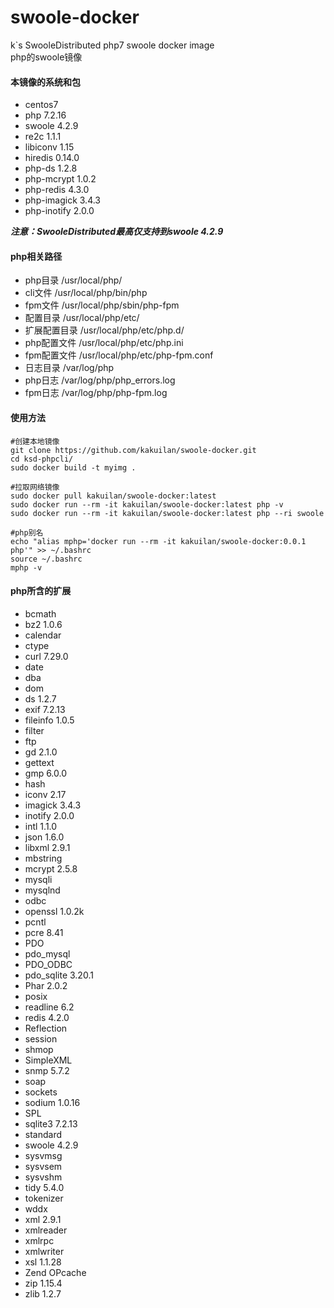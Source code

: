 # swoole-docker
k`s SwooleDistributed php7 swoole docker image   
php的swoole镜像


#### 本镜像的系统和包
- centos7
- php 7.2.16
- swoole 4.2.9
- re2c 1.1.1
- libiconv 1.15
- hiredis 0.14.0
- php-ds 1.2.8
- php-mcrypt 1.0.2
- php-redis 4.3.0
- php-imagick 3.4.3
- php-inotify 2.0.0

***注意：SwooleDistributed最高仅支持到swoole 4.2.9***

#### php相关路径
- php目录 /usr/local/php/
- cli文件 /usr/local/php/bin/php
- fpm文件 /usr/local/php/sbin/php-fpm
- 配置目录 /usr/local/php/etc/
- 扩展配置目录 /usr/local/php/etc/php.d/
- php配置文件 /usr/local/php/etc/php.ini
- fpm配置文件 /usr/local/php/etc/php-fpm.conf
- 日志目录 /var/log/php
- php日志 /var/log/php/php_errors.log
- fpm日志 /var/log/php/php-fpm.log


#### 使用方法
```shell
#创建本地镜像
git clone https://github.com/kakuilan/swoole-docker.git
cd ksd-phpcli/
sudo docker build -t myimg .

#拉取网络镜像
sudo docker pull kakuilan/swoole-docker:latest
sudo docker run --rm -it kakuilan/swoole-docker:latest php -v
sudo docker run --rm -it kakuilan/swoole-docker:latest php --ri swoole

#php别名
echo "alias mphp='docker run --rm -it kakuilan/swoole-docker:0.0.1 php'" >> ~/.bashrc
source ~/.bashrc
mphp -v
```

#### php所含的扩展
- bcmath
- bz2 1.0.6
- calendar
- ctype
- curl 7.29.0
- date
- dba
- dom
- ds 1.2.7
- exif 7.2.13
- fileinfo 1.0.5
- filter
- ftp
- gd 2.1.0
- gettext
- gmp 6.0.0
- hash
- iconv 2.17
- imagick 3.4.3
- inotify 2.0.0
- intl 1.1.0
- json 1.6.0
- libxml 2.9.1
- mbstring
- mcrypt 2.5.8
- mysqli
- mysqlnd
- odbc
- openssl 1.0.2k
- pcntl
- pcre 8.41
- PDO
- pdo_mysql
- PDO_ODBC
- pdo_sqlite 3.20.1
- Phar 2.0.2
- posix
- readline 6.2
- redis 4.2.0
- Reflection
- session
- shmop
- SimpleXML
- snmp 5.7.2
- soap
- sockets
- sodium 1.0.16
- SPL
- sqlite3 7.2.13
- standard
- swoole 4.2.9
- sysvmsg
- sysvsem
- sysvshm
- tidy 5.4.0
- tokenizer
- wddx
- xml 2.9.1
- xmlreader
- xmlrpc
- xmlwriter
- xsl 1.1.28
- Zend OPcache
- zip 1.15.4
- zlib 1.2.7

